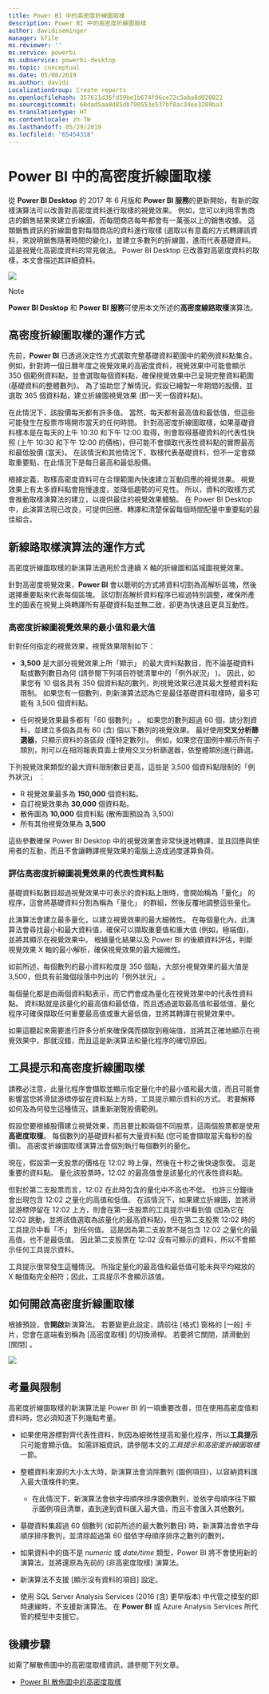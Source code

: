 ```yaml
---
title: Power BI 中的高密度折線圖取樣
description: Power BI 中的高密度折線圖取樣
author: davidiseminger
manager: kfile
ms.reviewer: ''
ms.service: powerbi
ms.subservice: powerbi-desktop
ms.topic: conceptual
ms.date: 05/08/2019
ms.author: davidi
LocalizationGroup: Create reports
ms.openlocfilehash: 357611d36fd59be1b674f06ce72c5aba8d020822
ms.sourcegitcommit: 60dad5aa0d85db790553e537bf8ac34ee3289ba3
ms.translationtype: HT
ms.contentlocale: zh-TW
ms.lasthandoff: 05/29/2019
ms.locfileid: "65454318"
---
```

# <a name="high-density-line-sampling-in-power-bi"></a>Power BI 中的高密度折線圖取樣
從 **Power BI Desktop** 的 2017 年 6 月版和 **Power BI 服務**的更新開始，有新的取樣演算法可以改善對高密度資料進行取樣的視覺效果。 例如，您可以利用零售商店的銷售結果來建立折線圖，而每間商店每年都會有一萬張以上的銷售收據。 這類銷售資訊的折線圖會對每間商店的資料進行取樣 (選取以有意義的方式轉譯該資料，來說明銷售隨著時間的變化)，並建立多數列的折線圖，進而代表基礎資料。 這是視覺化高密度資料的常見做法。 Power BI Desktop 已改善對高密度資料的取樣，本文會描述其詳細資料。

![](media/desktop-high-density-sampling/high-density-sampling_01.png)

> [!NOTE]
> **Power BI Desktop** 和 **Power BI 服務**可使用本文所述的**高密度線路取樣**演算法。

## <a name="how-high-density-line-sampling-works"></a>高密度折線圖取樣的運作方式
先前，**Power BI** 已透過決定性方式選取完整基礎資料範圍中的範例資料點集合。 例如，針對跨一個日曆年度之視覺效果的高密度資料，視覺效果中可能會顯示 350 個範例資料點，並會選取每個資料點，確保視覺效果中已呈現完整資料範圍 (基礎資料的整體數列)。 為了協助您了解情況，假設已繪製一年期間的股價，並選取 365 個資料點，建立折線圖視覺效果 (即一天一個資料點)。

在此情況下，該股價每天都有許多值。 當然，每天都有最高值和最低值，但這些可能發生在股票市場開市當天的任何時間。 針對高密度折線圖取樣，如果基礎資料樣本是在每天的上午 10:30 和下午 12:00 取得，則會取得基礎資料的代表性快照 (上午 10:30 和下午 12:00 的價格)，但可能不會擷取代表性資料點的實際最高和最低股價 (當天)。 在該情況和其他情況下，取樣代表基礎資料，但不一定會擷取重要點，在此情況下是每日最高和最低股價。

根據定義，取樣高密度資料可在合理範圍內快速建立互動回應的視覺效果。 視覺效果上有太多資料點會拖慢速度，並降低趨勢的可見性。 所以，資料的取樣方式會推動取樣演算法的建立，以提供最佳的視覺效果體驗。 在 Power BI Desktop 中，此演算法現已改良，可提供回應、轉譯和清楚保留每個時間配量中重要點的最佳組合。

## <a name="how-the-new-line-sampling-algorithm-works"></a>新線路取樣演算法的運作方式
高密度折線圖取樣的新演算法適用於含連續 X 軸的折線圖和區域圖視覺效果。

針對高密度視覺效果，**Power BI** 會以聰明的方式將資料切割為高解析區塊，然後選擇重要點來代表每個區塊。 該切割高解析資料程序已經過特別調整，確保所產生的圖表在視覺上與轉譯所有基礎資料點並無二致，卻更為快速且更具互動性。

### <a name="minimum-and-maximum-values-for-high-density-line-visuals"></a>高密度折線圖視覺效果的最小值和最大值
針對任何指定的視覺效果，視覺效果限制如下：

* **3,500** 是大部分視覺效果上所「顯示」  的最大資料點數目，而不論基礎資料點或數列數目為何 (請參閱下列項目符號清單中的「例外狀況」  )。 因此，如果您有 10 個各具有 350 個資料點的數列，則視覺效果已達其最大整體資料點限制。 如果您有一個數列，則新演算法認為它是最佳基礎資料取樣時，最多可能有 3,500 個資料點。

* 任何視覺效果最多都有「60 個數列」  。 如果您的數列超過 60 個，請分割資料，並建立多個各具有 60 (含) 個以下數列的視覺效果。 最好使用**交叉分析篩選器**，只顯示資料的各區段 (僅特定數列)。 例如，如果您在圖例中顯示所有子類別，則可以在相同報表頁面上使用交叉分析篩選器，依整體類別進行篩選。

下列視覺效果類型的最大資料限制數目更高，這些是 3,500 個資料點限制的「例外狀況」  ：

* R 視覺效果最多為 **150,000** 個資料點。
* 自訂視覺效果為 **30,000** 個資料點。
* 散佈圖為 **10,000** 個資料點 (散佈圖預設為 3,500)
* 所有其他視覺效果為 **3,500**

這些參數確保 Power BI Desktop 中的視覺效果會非常快速地轉譯，並且回應與使用者的互動，而且不會讓轉譯視覺效果的電腦上造成過度運算負荷。

### <a name="evaluating-representative-data-points-for-high-density-line-visuals"></a>評估高密度折線圖視覺效果的代表性資料點
基礎資料點數目超過視覺效果中可表示的資料點上限時，會開始稱為「量化」  的程序，這會將基礎資料分割為稱為「量化」  的群組，然後反覆地調整這些量化。

此演算法會建立最多量化，以建立視覺效果的最大細微性。 在每個量化內，此演算法會尋找最小和最大資料值，確保可以擷取重要值和重大值 (例如，極端值)，並將其顯示在視覺效果中。 根據量化結果以及 Power BI 的後續資料評估，判斷視覺效果 X 軸的最小解析，確保視覺效果的最大細微性。

如前所述，每個數列的最小資料粒度是 350 個點，大部分視覺效果的最大值是 3,500，但具有前幾個段落中列出的「例外狀況」  。

每個量化都是由兩個資料點表示，而它們會成為量化在視覺效果中的代表性資料點。 資料點就是該量化的最高值和最低值，而且透過選取最高值和最低值，量化程序可確保擷取任何重要最高值或重大最低值，並將其轉譯在視覺效果中。

如果這聽起來需要進行許多分析來確保偶而擷取到極端值，並將其正確地顯示在視覺效果中，那就沒錯，而且這是新演算法和量化程序的確切原因。

## <a name="tooltips-and-high-density-line-sampling"></a>工具提示和高密度折線圖取樣
請務必注意，此量化程序會擷取並顯示指定量化中的最小值和最大值，而且可能會影響當您將滑鼠游標停留在資料點上方時，工具提示顯示資料的方式。 若要解釋如何及為何發生這種情況，請重新瀏覽股價範例。

假設您要根據股價建立視覺效果，而且要比較兩個不同股票，這兩個股票都是使用**高密度取樣**。 每個數列的基礎資料都有大量資料點 (您可能會擷取當天每秒的股價)。 高密度折線圖取樣演算法會個別執行每個數列的量化。

現在，假設第一支股票的價格在 12:02 時上彈，然後在十秒之後快速恢復。 這是重要的資料點。 量化該股票時，12:02 的最高值會是該量化的代表性資料點。

但對於第二支股票而言，12:02 在此時包含的量化中不高也不低。 也許三分鐘後會出現包含 12:02 之量化的高值和低值。 在該情況下，如果建立折線圖，並將滑鼠游標停留在 12:02 上方，則會在第一支股票的工具提示中看到值 (因為它在 12:02 跳動，並將該值選取為該量化的最高資料點)，但在第二支股票 12:02 時的工具提示中看「不」  到任何值。 這是因為第二支股票不是包含 12:02 之量化的最高值，也不是最低值。 因此第二支股票在 12:02 沒有可顯示的資料，所以不會顯示任何工具提示資料。

工具提示很常發生這種情況。 所指定量化的最高值和最低值可能未與平均縮放的 X 軸值點完全相符；因此，工具提示不會顯示該值。  

## <a name="how-to-turn-on-high-density-line-sampling"></a>如何開啟高密度折線圖取樣
根據預設，會**開啟**新演算法。 若要變更此設定，請前往 [格式]  窗格的 [一般]  卡片，您會在底端看到稱為 [高密度取樣]  的切換滑桿。 若要將它關閉，請滑動到 [關閉]  。

![](media/desktop-high-density-sampling/high-density-sampling_02.png)

## <a name="considerations-and-limitations"></a>考量與限制
高密度折線圖取樣的新演算法是 Power BI 的一項重要改善，但在使用高密度值和資料時，您必須知道下列幾點考量。

* 如果使用游標對齊代表性資料，則因為細微性提高和量化程序，所以**工具提示**只可能會顯示值。 如需詳細資訊，請參閱本文的*工具提示和高密度折線圖取樣*一節。
* 整體資料來源的大小太大時，新演算法會消除數列 (圖例項目)，以容納資料匯入最大值條件約束。
  
  * 在此情況下，新演算法會依字母順序排序圖例數列，並依字母順序往下顯示圖例項目清單，直到達到資料匯入最大值，而且不會匯入其他數列。
* 基礎資料集超過 60 個數列 (如前所述的最大數列數目) 時，新演算法會依字母順序排序數列，並清除超過第 60 個依字母順序排序之數列的數列。
* 如果資料中的值不是 *numeric* 或 *date/time* 類型，Power BI 將不會使用新的演算法，並將還原為先前的 (非高密度取樣) 演算法。
* 新演算法不支援 [顯示沒有資料的項目]  設定。
* 使用 SQL Server Analysis Services (2016 (含) 更早版本) 中代管之模型的即時連線時，不支援新演算法。 在 **Power BI** 或 Azure Analysis Services 所代管的模型中支援它。

## <a name="next-steps"></a>後續步驟
如需了解散佈圖中的高密度取樣資訊，請參閱下列文章。

* [Power BI 散佈圖中的高密度取樣](desktop-high-density-scatter-charts.md)

